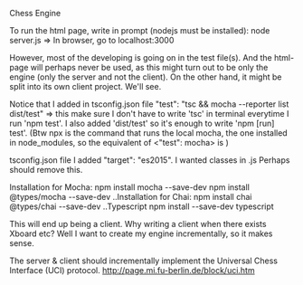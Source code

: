 Chess Engine

To run the html page, write in prompt (nodejs must be installed):
node server.js 
=> In browser, go to localhost:3000

However, most of the developing is going on in the test file(s). And the html-page will perhaps never be used, as this might turn out to be only the engine (only the server and not the client). On the other hand, it might be split into its own client project. We'll see.

Notice that I added in tsconfig.json file 
"test": "tsc && mocha --reporter list dist/test" => this make sure I don't have to write 'tsc' in terminal everytime I run 'npm test'. I also added 'dist/test' so it's enough to write 'npm [run] test'.
  (Btw npx is the command that runs the local mocha, the one installed in node_modules, so the equivalent of <"test": mocha> is <npx mocha>)

tsconfig.json file I added 
"target": "es2015". I wanted classes in .js
Perhaps should remove this.

Installation for Mocha:
  npm install mocha --save-dev
  npm install @types/mocha --save-dev
  ..Installation for Chai:
  npm install chai @types/chai --save-dev
  ..Typescript
  npm install --save-dev typescript

This will end up being a client. Why writing a client when there exists Xboard etc?
Well I want to create my engine incrementally, so it makes sense.

The server & client should incrementally implement the Universal Chess Interface (UCI) protocol.
http://page.mi.fu-berlin.de/block/uci.htm

